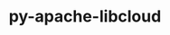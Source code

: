 ---
title: "py-apache-libcloud"
layout: cache
categories: [package, develop]
meta: {"versions": ["1.2.1"], "compilers": ["gcc@=11.4.0", "gcc@=9.4.0", "oneapi@=2023.2.0", "oneapi@=2023.2.1"], "oss": ["ubuntu20.04"], "platforms": ["linux"], "targets": ["aarch64", "neoverse_v1", "ppc64le", "x86_64_v3"], "stacks": ["e4s", "e4s-arm", "e4s-neoverse_v1", "e4s-oneapi", "e4s-power", "root"], "num_specs": 30, "num_specs_by_stack": {"root": 30, "e4s-arm": 6, "e4s-neoverse_v1": 3, "e4s-power": 7, "e4s": 7, "e4s-oneapi": 7}}
spec_details: [{"hash": "5nvel5xi4x5txxcpubzqfiiso4ypmh3n", "compiler": "gcc@=11.4.0", "versions": ["1.2.1"], "os": "ubuntu20.04", "platform": "linux", "target": "aarch64", "variants": ["build_system=python_pip"], "stacks": ["root", "e4s-arm"], "size": "-", "tarball": "https://binaries.spack.io/develop/build_cache/linux-ubuntu20.04-aarch64/gcc-11.4.0/py-apache-libcloud-1.2.1/linux-ubuntu20.04-aarch64-gcc-11.4.0-py-apache-libcloud-1.2.1-5nvel5xi4x5txxcpubzqfiiso4ypmh3n.spack"}, {"hash": "uoxgxuv4egbfrbziugt6ptk6lvhqjfhf", "compiler": "gcc@=11.4.0", "versions": ["1.2.1"], "os": "ubuntu20.04", "platform": "linux", "target": "aarch64", "variants": ["build_system=python_pip"], "stacks": ["root", "e4s-arm"], "size": "-", "tarball": "https://binaries.spack.io/develop/build_cache/linux-ubuntu20.04-aarch64/gcc-11.4.0/py-apache-libcloud-1.2.1/linux-ubuntu20.04-aarch64-gcc-11.4.0-py-apache-libcloud-1.2.1-uoxgxuv4egbfrbziugt6ptk6lvhqjfhf.spack"}, {"hash": "avgiyxqteq6soph7c6rmeg2l54nen6au", "compiler": "gcc@=11.4.0", "versions": ["1.2.1"], "os": "ubuntu20.04", "platform": "linux", "target": "aarch64", "variants": ["build_system=python_pip"], "stacks": ["root", "e4s-arm"], "size": "-", "tarball": "https://binaries.spack.io/develop/build_cache/linux-ubuntu20.04-aarch64/gcc-11.4.0/py-apache-libcloud-1.2.1/linux-ubuntu20.04-aarch64-gcc-11.4.0-py-apache-libcloud-1.2.1-avgiyxqteq6soph7c6rmeg2l54nen6au.spack"}, {"hash": "yyt4bkorkxglzfdzuxccdpns5ylmf7ik", "compiler": "gcc@=11.4.0", "versions": ["1.2.1"], "os": "ubuntu20.04", "platform": "linux", "target": "aarch64", "variants": ["build_system=python_pip"], "stacks": ["root", "e4s-arm"], "size": "-", "tarball": "https://binaries.spack.io/develop/build_cache/linux-ubuntu20.04-aarch64/gcc-11.4.0/py-apache-libcloud-1.2.1/linux-ubuntu20.04-aarch64-gcc-11.4.0-py-apache-libcloud-1.2.1-yyt4bkorkxglzfdzuxccdpns5ylmf7ik.spack"}, {"hash": "flem3wadio37xuymmzmsad4ckndtguij", "compiler": "gcc@=11.4.0", "versions": ["1.2.1"], "os": "ubuntu20.04", "platform": "linux", "target": "aarch64", "variants": ["build_system=python_pip"], "stacks": ["root", "e4s-arm"], "size": "-", "tarball": "https://binaries.spack.io/develop/build_cache/linux-ubuntu20.04-aarch64/gcc-11.4.0/py-apache-libcloud-1.2.1/linux-ubuntu20.04-aarch64-gcc-11.4.0-py-apache-libcloud-1.2.1-flem3wadio37xuymmzmsad4ckndtguij.spack"}, {"hash": "hjw22kn4llfvxxmnk7xr5hl32natzp6a", "compiler": "gcc@=11.4.0", "versions": ["1.2.1"], "os": "ubuntu20.04", "platform": "linux", "target": "aarch64", "variants": ["build_system=python_pip"], "stacks": ["root", "e4s-arm"], "size": "-", "tarball": "https://binaries.spack.io/develop/build_cache/linux-ubuntu20.04-aarch64/gcc-11.4.0/py-apache-libcloud-1.2.1/linux-ubuntu20.04-aarch64-gcc-11.4.0-py-apache-libcloud-1.2.1-hjw22kn4llfvxxmnk7xr5hl32natzp6a.spack"}, {"hash": "tk5cyhrvelbztcvggvql2r5f44imo6mp", "compiler": "gcc@=11.4.0", "versions": ["1.2.1"], "os": "ubuntu20.04", "platform": "linux", "target": "neoverse_v1", "variants": ["build_system=python_pip"], "stacks": ["root", "e4s-neoverse_v1"], "size": "-", "tarball": "https://binaries.spack.io/develop/build_cache/linux-ubuntu20.04-neoverse_v1/gcc-11.4.0/py-apache-libcloud-1.2.1/linux-ubuntu20.04-neoverse_v1-gcc-11.4.0-py-apache-libcloud-1.2.1-tk5cyhrvelbztcvggvql2r5f44imo6mp.spack"}, {"hash": "45r4ynfvoiprhdrr373iu5papjxsxlil", "compiler": "gcc@=11.4.0", "versions": ["1.2.1"], "os": "ubuntu20.04", "platform": "linux", "target": "neoverse_v1", "variants": ["build_system=python_pip"], "stacks": ["root", "e4s-neoverse_v1"], "size": "-", "tarball": "https://binaries.spack.io/develop/build_cache/linux-ubuntu20.04-neoverse_v1/gcc-11.4.0/py-apache-libcloud-1.2.1/linux-ubuntu20.04-neoverse_v1-gcc-11.4.0-py-apache-libcloud-1.2.1-45r4ynfvoiprhdrr373iu5papjxsxlil.spack"}, {"hash": "xar66dqe7i56n5esq34gyybv63jlt3ae", "compiler": "gcc@=11.4.0", "versions": ["1.2.1"], "os": "ubuntu20.04", "platform": "linux", "target": "neoverse_v1", "variants": ["build_system=python_pip"], "stacks": ["root", "e4s-neoverse_v1"], "size": "-", "tarball": "https://binaries.spack.io/develop/build_cache/linux-ubuntu20.04-neoverse_v1/gcc-11.4.0/py-apache-libcloud-1.2.1/linux-ubuntu20.04-neoverse_v1-gcc-11.4.0-py-apache-libcloud-1.2.1-xar66dqe7i56n5esq34gyybv63jlt3ae.spack"}, {"hash": "ssd2ch2zbyq6igz7kv4gsw2rtjeub4xa", "compiler": "gcc@=9.4.0", "versions": ["1.2.1"], "os": "ubuntu20.04", "platform": "linux", "target": "ppc64le", "variants": ["build_system=python_pip"], "stacks": ["e4s-power", "root"], "size": "-", "tarball": "https://binaries.spack.io/develop/build_cache/linux-ubuntu20.04-ppc64le/gcc-9.4.0/py-apache-libcloud-1.2.1/linux-ubuntu20.04-ppc64le-gcc-9.4.0-py-apache-libcloud-1.2.1-ssd2ch2zbyq6igz7kv4gsw2rtjeub4xa.spack"}, {"hash": "62ivqj7k6blb3holxd4rbef2c4lw5a3d", "compiler": "gcc@=9.4.0", "versions": ["1.2.1"], "os": "ubuntu20.04", "platform": "linux", "target": "ppc64le", "variants": ["build_system=python_pip"], "stacks": ["e4s-power", "root"], "size": "-", "tarball": "https://binaries.spack.io/develop/build_cache/linux-ubuntu20.04-ppc64le/gcc-9.4.0/py-apache-libcloud-1.2.1/linux-ubuntu20.04-ppc64le-gcc-9.4.0-py-apache-libcloud-1.2.1-62ivqj7k6blb3holxd4rbef2c4lw5a3d.spack"}, {"hash": "ht4j4dhevctmkd6m3pihjcfvg3fetpxd", "compiler": "gcc@=9.4.0", "versions": ["1.2.1"], "os": "ubuntu20.04", "platform": "linux", "target": "ppc64le", "variants": ["build_system=python_pip"], "stacks": ["e4s-power", "root"], "size": "-", "tarball": "https://binaries.spack.io/develop/build_cache/linux-ubuntu20.04-ppc64le/gcc-9.4.0/py-apache-libcloud-1.2.1/linux-ubuntu20.04-ppc64le-gcc-9.4.0-py-apache-libcloud-1.2.1-ht4j4dhevctmkd6m3pihjcfvg3fetpxd.spack"}, {"hash": "o4zde4yimfveodjtvldqvpj53usbjmau", "compiler": "gcc@=9.4.0", "versions": ["1.2.1"], "os": "ubuntu20.04", "platform": "linux", "target": "ppc64le", "variants": ["build_system=python_pip"], "stacks": ["e4s-power", "root"], "size": "-", "tarball": "https://binaries.spack.io/develop/build_cache/linux-ubuntu20.04-ppc64le/gcc-9.4.0/py-apache-libcloud-1.2.1/linux-ubuntu20.04-ppc64le-gcc-9.4.0-py-apache-libcloud-1.2.1-o4zde4yimfveodjtvldqvpj53usbjmau.spack"}, {"hash": "avgt6lqfklzs34ddfpsdnsz62hy2v5e4", "compiler": "gcc@=9.4.0", "versions": ["1.2.1"], "os": "ubuntu20.04", "platform": "linux", "target": "ppc64le", "variants": ["build_system=python_pip"], "stacks": ["e4s-power", "root"], "size": "-", "tarball": "https://binaries.spack.io/develop/build_cache/linux-ubuntu20.04-ppc64le/gcc-9.4.0/py-apache-libcloud-1.2.1/linux-ubuntu20.04-ppc64le-gcc-9.4.0-py-apache-libcloud-1.2.1-avgt6lqfklzs34ddfpsdnsz62hy2v5e4.spack"}, {"hash": "7tmcy2b7qls53na65gvdx7tnfkziwgef", "compiler": "gcc@=9.4.0", "versions": ["1.2.1"], "os": "ubuntu20.04", "platform": "linux", "target": "ppc64le", "variants": ["build_system=python_pip"], "stacks": ["e4s-power", "root"], "size": "-", "tarball": "https://binaries.spack.io/develop/build_cache/linux-ubuntu20.04-ppc64le/gcc-9.4.0/py-apache-libcloud-1.2.1/linux-ubuntu20.04-ppc64le-gcc-9.4.0-py-apache-libcloud-1.2.1-7tmcy2b7qls53na65gvdx7tnfkziwgef.spack"}, {"hash": "3p3w5boj2mk3oqu2waf3gfmrfrhjiwmy", "compiler": "gcc@=9.4.0", "versions": ["1.2.1"], "os": "ubuntu20.04", "platform": "linux", "target": "ppc64le", "variants": ["build_system=python_pip"], "stacks": ["e4s-power", "root"], "size": "-", "tarball": "https://binaries.spack.io/develop/build_cache/linux-ubuntu20.04-ppc64le/gcc-9.4.0/py-apache-libcloud-1.2.1/linux-ubuntu20.04-ppc64le-gcc-9.4.0-py-apache-libcloud-1.2.1-3p3w5boj2mk3oqu2waf3gfmrfrhjiwmy.spack"}, {"hash": "v5bxd3nwlcp7jaco4ydenanctqbneccv", "compiler": "gcc@=11.4.0", "versions": ["1.2.1"], "os": "ubuntu20.04", "platform": "linux", "target": "x86_64_v3", "variants": ["build_system=python_pip"], "stacks": ["e4s", "root"], "size": "-", "tarball": "https://binaries.spack.io/develop/build_cache/linux-ubuntu20.04-x86_64_v3/gcc-11.4.0/py-apache-libcloud-1.2.1/linux-ubuntu20.04-x86_64_v3-gcc-11.4.0-py-apache-libcloud-1.2.1-v5bxd3nwlcp7jaco4ydenanctqbneccv.spack"}, {"hash": "b6ymmy2eli2qrdqh5qpbbo2bbfyhtuyh", "compiler": "gcc@=11.4.0", "versions": ["1.2.1"], "os": "ubuntu20.04", "platform": "linux", "target": "x86_64_v3", "variants": ["build_system=python_pip"], "stacks": ["e4s", "root"], "size": "-", "tarball": "https://binaries.spack.io/develop/build_cache/linux-ubuntu20.04-x86_64_v3/gcc-11.4.0/py-apache-libcloud-1.2.1/linux-ubuntu20.04-x86_64_v3-gcc-11.4.0-py-apache-libcloud-1.2.1-b6ymmy2eli2qrdqh5qpbbo2bbfyhtuyh.spack"}, {"hash": "ig2tnmr4uqvdpbcd26nhw3ek457gxqfq", "compiler": "gcc@=11.4.0", "versions": ["1.2.1"], "os": "ubuntu20.04", "platform": "linux", "target": "x86_64_v3", "variants": ["build_system=python_pip"], "stacks": ["e4s", "root"], "size": "-", "tarball": "https://binaries.spack.io/develop/build_cache/linux-ubuntu20.04-x86_64_v3/gcc-11.4.0/py-apache-libcloud-1.2.1/linux-ubuntu20.04-x86_64_v3-gcc-11.4.0-py-apache-libcloud-1.2.1-ig2tnmr4uqvdpbcd26nhw3ek457gxqfq.spack"}, {"hash": "jyynd7yx6daimdskbf4bt4n7gecjpfpg", "compiler": "gcc@=11.4.0", "versions": ["1.2.1"], "os": "ubuntu20.04", "platform": "linux", "target": "x86_64_v3", "variants": ["build_system=python_pip"], "stacks": ["e4s", "root"], "size": "-", "tarball": "https://binaries.spack.io/develop/build_cache/linux-ubuntu20.04-x86_64_v3/gcc-11.4.0/py-apache-libcloud-1.2.1/linux-ubuntu20.04-x86_64_v3-gcc-11.4.0-py-apache-libcloud-1.2.1-jyynd7yx6daimdskbf4bt4n7gecjpfpg.spack"}, {"hash": "uhynw4lfmradlxj27bunjjjx4272al4h", "compiler": "gcc@=11.4.0", "versions": ["1.2.1"], "os": "ubuntu20.04", "platform": "linux", "target": "x86_64_v3", "variants": ["build_system=python_pip"], "stacks": ["e4s", "root"], "size": "-", "tarball": "https://binaries.spack.io/develop/build_cache/linux-ubuntu20.04-x86_64_v3/gcc-11.4.0/py-apache-libcloud-1.2.1/linux-ubuntu20.04-x86_64_v3-gcc-11.4.0-py-apache-libcloud-1.2.1-uhynw4lfmradlxj27bunjjjx4272al4h.spack"}, {"hash": "yfvg56373cmptuo5kppweq4e6ijjql3k", "compiler": "gcc@=11.4.0", "versions": ["1.2.1"], "os": "ubuntu20.04", "platform": "linux", "target": "x86_64_v3", "variants": ["build_system=python_pip"], "stacks": ["e4s", "root"], "size": "-", "tarball": "https://binaries.spack.io/develop/build_cache/linux-ubuntu20.04-x86_64_v3/gcc-11.4.0/py-apache-libcloud-1.2.1/linux-ubuntu20.04-x86_64_v3-gcc-11.4.0-py-apache-libcloud-1.2.1-yfvg56373cmptuo5kppweq4e6ijjql3k.spack"}, {"hash": "ll5y3fxrxdkbkfcps6cw75h4s44xgwpo", "compiler": "gcc@=11.4.0", "versions": ["1.2.1"], "os": "ubuntu20.04", "platform": "linux", "target": "x86_64_v3", "variants": ["build_system=python_pip"], "stacks": ["e4s", "root"], "size": "-", "tarball": "https://binaries.spack.io/develop/build_cache/linux-ubuntu20.04-x86_64_v3/gcc-11.4.0/py-apache-libcloud-1.2.1/linux-ubuntu20.04-x86_64_v3-gcc-11.4.0-py-apache-libcloud-1.2.1-ll5y3fxrxdkbkfcps6cw75h4s44xgwpo.spack"}, {"hash": "i46gp2flpbnfjy3bi5mttbqyt3eimpky", "compiler": "oneapi@=2023.2.0", "versions": ["1.2.1"], "os": "ubuntu20.04", "platform": "linux", "target": "x86_64_v3", "variants": ["build_system=python_pip"], "stacks": ["e4s-oneapi", "root"], "size": "-", "tarball": "https://binaries.spack.io/develop/build_cache/linux-ubuntu20.04-x86_64_v3/oneapi-2023.2.0/py-apache-libcloud-1.2.1/linux-ubuntu20.04-x86_64_v3-oneapi-2023.2.0-py-apache-libcloud-1.2.1-i46gp2flpbnfjy3bi5mttbqyt3eimpky.spack"}, {"hash": "jsc7wpj4akscjgcdg2ltp6kmdckfxy5t", "compiler": "oneapi@=2023.2.1", "versions": ["1.2.1"], "os": "ubuntu20.04", "platform": "linux", "target": "x86_64_v3", "variants": ["build_system=python_pip"], "stacks": ["e4s-oneapi", "root"], "size": "-", "tarball": "https://binaries.spack.io/develop/build_cache/linux-ubuntu20.04-x86_64_v3/oneapi-2023.2.1/py-apache-libcloud-1.2.1/linux-ubuntu20.04-x86_64_v3-oneapi-2023.2.1-py-apache-libcloud-1.2.1-jsc7wpj4akscjgcdg2ltp6kmdckfxy5t.spack"}, {"hash": "2cxv2s7uk2dz6o7kkpwfxow5ziucdmfs", "compiler": "oneapi@=2023.2.1", "versions": ["1.2.1"], "os": "ubuntu20.04", "platform": "linux", "target": "x86_64_v3", "variants": ["build_system=python_pip"], "stacks": ["e4s-oneapi", "root"], "size": "-", "tarball": "https://binaries.spack.io/develop/build_cache/linux-ubuntu20.04-x86_64_v3/oneapi-2023.2.1/py-apache-libcloud-1.2.1/linux-ubuntu20.04-x86_64_v3-oneapi-2023.2.1-py-apache-libcloud-1.2.1-2cxv2s7uk2dz6o7kkpwfxow5ziucdmfs.spack"}, {"hash": "od7rgjvafgrpmf6uqizxiwzy67obzj2y", "compiler": "oneapi@=2023.2.1", "versions": ["1.2.1"], "os": "ubuntu20.04", "platform": "linux", "target": "x86_64_v3", "variants": ["build_system=python_pip"], "stacks": ["e4s-oneapi", "root"], "size": "-", "tarball": "https://binaries.spack.io/develop/build_cache/linux-ubuntu20.04-x86_64_v3/oneapi-2023.2.1/py-apache-libcloud-1.2.1/linux-ubuntu20.04-x86_64_v3-oneapi-2023.2.1-py-apache-libcloud-1.2.1-od7rgjvafgrpmf6uqizxiwzy67obzj2y.spack"}, {"hash": "3kaimviduvsnprerbhas5edypzylfuxc", "compiler": "oneapi@=2023.2.1", "versions": ["1.2.1"], "os": "ubuntu20.04", "platform": "linux", "target": "x86_64_v3", "variants": ["build_system=python_pip"], "stacks": ["e4s-oneapi", "root"], "size": "-", "tarball": "https://binaries.spack.io/develop/build_cache/linux-ubuntu20.04-x86_64_v3/oneapi-2023.2.1/py-apache-libcloud-1.2.1/linux-ubuntu20.04-x86_64_v3-oneapi-2023.2.1-py-apache-libcloud-1.2.1-3kaimviduvsnprerbhas5edypzylfuxc.spack"}, {"hash": "gmaaq4jm2cnf2ougd2lv4zljcf4qyk64", "compiler": "oneapi@=2023.2.1", "versions": ["1.2.1"], "os": "ubuntu20.04", "platform": "linux", "target": "x86_64_v3", "variants": ["build_system=python_pip"], "stacks": ["e4s-oneapi", "root"], "size": "-", "tarball": "https://binaries.spack.io/develop/build_cache/linux-ubuntu20.04-x86_64_v3/oneapi-2023.2.1/py-apache-libcloud-1.2.1/linux-ubuntu20.04-x86_64_v3-oneapi-2023.2.1-py-apache-libcloud-1.2.1-gmaaq4jm2cnf2ougd2lv4zljcf4qyk64.spack"}, {"hash": "qpvwb757wsj4g3obon5mnglz6x44kfl7", "compiler": "oneapi@=2023.2.1", "versions": ["1.2.1"], "os": "ubuntu20.04", "platform": "linux", "target": "x86_64_v3", "variants": ["build_system=python_pip"], "stacks": ["e4s-oneapi", "root"], "size": "-", "tarball": "https://binaries.spack.io/develop/build_cache/linux-ubuntu20.04-x86_64_v3/oneapi-2023.2.1/py-apache-libcloud-1.2.1/linux-ubuntu20.04-x86_64_v3-oneapi-2023.2.1-py-apache-libcloud-1.2.1-qpvwb757wsj4g3obon5mnglz6x44kfl7.spack"}]
---